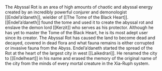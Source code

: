 The Abyssal Rot is an area of high amounts of chaotic and abyssal energy created by an incredibly powerful conjurer and demonologist [[Endel’a’daneth]], wielder of [[The Tome of the Black Heart]]. [[Endel’a’daneth]] found the tome and used it to create the abyssal rot and enslave the demon lord [[Kerzit]] who serves as his protector. Although he has yet to master the Tome of the Black Heart, he is its most adept user since its creator. The Abyssal Rot has caused the land to become dead and decayed, covered in dead flora and what fauna remains is either corrupted or invasive fauna from the Abyss. Endel’a’daneth started the spread of the Rot at the heart of the largest city in west [[Laikedrari]]. He renamed the city to [[Endelheart]] in his name and erased the memory of the original name of the city from the minds of every mortal creature in the Xia-Ruph system.